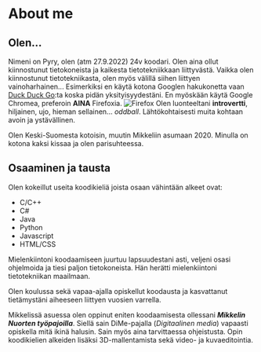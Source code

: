 # About me

## Olen...
Nimeni on Pyry, olen (atm 27.9.2022) 24v koodari.
Olen aina ollut kiinnostunut tietokoneista ja kaikesta tietotekniikkaan liittyvästä.
Vaikka olen kiinnostunut tietotekniikasta, olen myös välillä siihen liittyen vainoharhainen...
Esimerkiksi en käytä kotona Googlen hakukonetta vaan [Duck Duck Go](https://duckduckgo.com):ta koska pidän yksityisyydestäni. En myöskään käytä Google Chromea, preferoin **AINA** Firefoxia. ![Firefox](https://mobiili.fi/wp-content/uploads/2020/08/mozilla_firefox_logo.png "firefox")
Olen luonteeltani **introvertti**, hiljainen, ujo, hieman sellainen... *oddball*. 
Lähtökohtaisesti muita kohtaan avoin ja ystävällinen.

Olen Keski-Suomesta kotoisin, muutin Mikkeliin asumaan 2020. Minulla on kotona kaksi kissaa ja olen parisuhteessa.

## Osaaminen ja tausta
Olen kokeillut useita koodikieliä joista osaan vähintään alkeet ovat:

- C/C++
- C#
- Java
- Python
- Javascript
- HTML/CSS


Mielenkiintoni koodaamiseen juurtuu lapsuudestani asti, veljeni osasi ohjelmoida ja tiesi paljon tietokoneista. Hän herätti mielenkiintoni tietotekniikan maailmaan.

Olen koulussa sekä vapaa-ajalla opiskellut koodausta ja kasvattanut tietämystäni aiheeseen liittyen vuosien varrella.

Mikkelissä asuessa olen oppinut eniten koodaamisesta ollessani ***Mikkelin Nuorten työpajoilla***.
Siellä sain DiMe-pajalla (*Digitaalinen media*) vapaasti opiskella mitä ikinä halusin. Sain myös aina tarvittaessa ohjeistusta. Opin koodikielien alkeiden lisäksi 3D-mallentamista sekä video- ja kuvaeditointia.